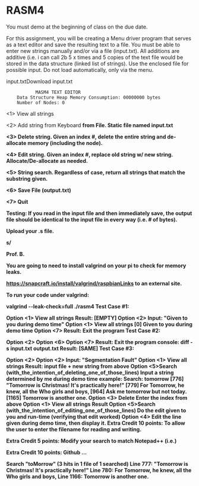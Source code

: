 # RASM4

You must demo at the beginning of class on the due date.

For this assignment, you will be creating a Menu driver program that serves as a text editor and save the resulting text to a file. You must be able to enter new strings manually and/or via a file (input.txt). All additions are additive (i.e. i can call 2b 5 x times and 5 copies of the text file would be stored in the data structure (linked list of strings). Use the enclosed file for possible input. Do not load automatically, only via the menu.

input.txtDownload input.txt

               MASM4 TEXT EDITOR
        Data Structure Heap Memory Consumption: 00000000 bytes
        Number of Nodes: 0
<1> View all strings

<2> Add string
    <a> from Keyboard
    <b> from File. Static file named input.txt

<3> Delete string. Given an index #, delete the entire string and de-allocate memory (including the node).

<4> Edit string. Given an index #, replace old string w/ new string. Allocate/De-allocate as needed.

<5> String search. Regardless of case, return all strings that match the substring given.

<6> Save File (output.txt)

<7> Quit
 

Testing: If you read in the input file and then immediately save, the output file should be identical to the input file in every way (i.e. # of bytes).

Upload your .s file. 

s/

Prof. B.

You are going to need to install valgrind on your pi to check for  memory leaks.

https://snapcraft.io/install/valgrind/raspbianLinks to an external site.

To run your code under valgrind:

valgrind --leak-check=full ./rasm4
Test Case #1:

Option <1> View all strings
Result: [EMPTY]
Option <2><a>
Input: "Given to you during demo time"
Option <1> View all strings
[0] Given to you during demo time
Option <7>
Result: Exit the program
Test Case #2:

Option <2><b>
Option <6>
Option <7>
Result: Exit the program
console: diff -s input.txt output.txt
Result: [SAME]
Test Case #3:

Option <2><b>
Option <2><a>
Input: "Segmentation Fault"
Option <1> View all strings
Result: input file + new string from above
Option <5>Search (with_the_intention_of_deleting_one_of_those_lines)
Input a string determined by me during demo time
example: Search: tomorrow
[776] "Tomorrow is Christmas! It's practically here!"
[779] For Tomorrow, he knew, all the Who girls and boys,
[964] Ask me tomorrow but not today.
[1165] Tomorrow is another one.
Option <3> Delete
Enter the index from above
Option <1> View all strings
Result
Option <5>Search (with_the_intention_of_editing_one_of_those_lines)
Do the edit given to you and run-time (verifying that edit worked)
Option <4> Edit the line given during demo time, then display it.
Extra Credit 10 points: To allow the user to enter the filename for reading and writing.

Extra Credit 5 points: Modify your search to match Notepad++ (i.e.)

Extra Credit 10 points: Github ...

Search "toMorrow" (3 hits in 1 file of 1 searched)
    Line 777: "Tomorrow is Christmas! It's practically here!"
    Line 780: For Tomorrow, he knew, all the Who girls and boys,
    Line 1166: Tomorrow is another one.
